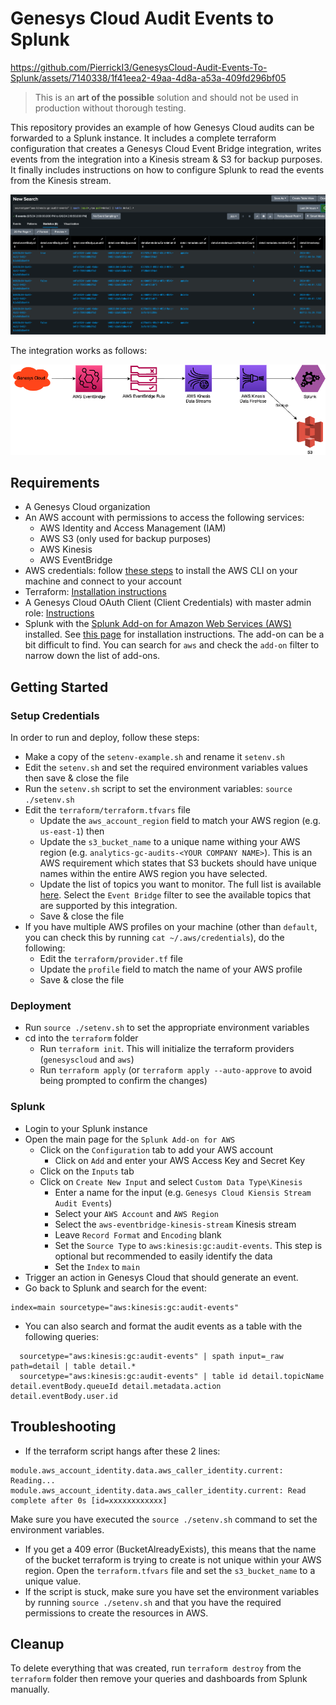 # Genesys Cloud Audit Events to Splunk

https://github.com/PierrickI3/GenesysCloud-Audit-Events-To-Splunk/assets/7140338/1f41eea2-49aa-4d8a-a53a-409fd296bf05

> This is an **art of the possible** solution and should not be used in production without thorough testing.

This repository provides an example of how Genesys Cloud audits can be forwarded to a Splunk instance. It includes a complete terraform configuration that creates a Genesys Cloud Event Bridge integration, writes events from the integration into a Kinesis stream & S3 for backup purposes. It finally includes instructions on how to configure Splunk to read the events from the Kinesis stream.

![Audit Events Splunk Screenshot](assets/SplunkScreenshot.png "Audit Events Splunk Screenshot")

The integration works as follows:

![Diagram for the AWS EventBridge - Send Audit Events to Splunk](assets/diagram.png "Diagram for the AWS EventBridge - Send Audit Events to Splunk")

## Requirements

- A Genesys Cloud organization
- An AWS account with permissions to access the following services:
  - AWS Identity and Access Management (IAM)
  - AWS S3 (only used for backup purposes)
  - AWS Kinesis
  - AWS EventBridge
- AWS credentials: follow [these steps](https://docs.aws.amazon.com/cli/latest/userguide/cli-chap-getting-started.html) to install the AWS CLI on your machine and connect to your account
- Terraform: [Installation instructions](https://developer.hashicorp.com/terraform/install)
- A Genesys Cloud OAuth Client (Client Credentials) with master admin role: [Instructions](https://help.mypurecloud.com/articles/create-an-oauth-client/)
- Splunk with the [Splunk Add-on for Amazon Web Services (AWS)](https://splunkbase.splunk.com/app/1876) installed. See [this page](https://splunk.github.io/splunk-add-on-for-amazon-web-services/SplunkCloud/) for installation instructions. The add-on can be a bit difficult to find. You can search for `aws` and check the `add-on` filter to narrow down the list of add-ons.

## Getting Started

### Setup Credentials

In order to run and deploy, follow these steps:

- Make a copy of the `setenv-example.sh` and rename it `setenv.sh`
- Edit the `setenv.sh` and set the required environment variables values then save & close the file
- Run the `setenv.sh` script to set the environment variables: `source ./setenv.sh`
- Edit the `terraform/terraform.tfvars` file
  - Update the `aws_account_region` field to match your AWS region (e.g. `us-east-1`) then
  - Update the `s3_bucket_name` to a unique name withing your AWS region (e.g. `analytics-gc-audits-<YOUR COMPANY NAME>`). This is an AWS requirement which states that S3 buckets should have unique names within the entire AWS region you have selected.
  - Update the list of topics you want to monitor. The full list is available [here](https://developer.genesys.cloud/notificationsalerts/notifications/available-topics). Select the `Event Bridge` filter to see the available topics that are supported by this integration.
  - Save & close the file
- If you have multiple AWS profiles on your machine (other than `default`, you can check this by running `cat ~/.aws/credentials`), do the following:
  - Edit the `terraform/provider.tf` file
  - Update the `profile` field to match the name of your AWS profile
  - Save & close the file

### Deployment

- Run `source ./setenv.sh` to set the appropriate environment variables
- cd into the `terraform` folder
  - Run `terraform init`. This will initialize the terraform providers (`genesyscloud` and `aws`)
  - Run `terraform apply` (or `terraform apply --auto-approve` to avoid being prompted to confirm the changes)

### Splunk

- Login to your Splunk instance
- Open the main page for the `Splunk Add-on for AWS`
  - Click on the `Configuration` tab to add your AWS account
    - Click on `Add` and enter your AWS Access Key and Secret Key
  - Click on the `Inputs` tab
  - Click on `Create New Input` and select `Custom Data Type\Kinesis`
    - Enter a name for the input (e.g. `Genesys Cloud Kiensis Stream Audit Events`)
    - Select your `AWS Account` and `AWS Region`
    - Select the `aws-eventbridge-kinesis-stream` Kinesis stream
    - Leave `Record Format` and `Encoding` blank
    - Set the `Source Type` to `aws:kinesis:gc:audit-events`. This step is optional but recommended to easily identify the data
    - Set the `Index` to `main`
- Trigger an action in Genesys Cloud that should generate an event.
- Go back to Splunk and search for the event:

```psl
index=main sourcetype="aws:kinesis:gc:audit-events"
```

- You can also search and format the audit events as a table with the following queries:

```psl
  sourcetype="aws:kinesis:gc:audit-events" | spath input=_raw path=detail | table detail.*
  sourcetype="aws:kinesis:gc:audit-events" | table id detail.topicName detail.eventBody.queueId detail.metadata.action detail.eventBody.user.id
```

## Troubleshooting

- If the terraform script hangs after these 2 lines:

```console
module.aws_account_identity.data.aws_caller_identity.current: Reading...
module.aws_account_identity.data.aws_caller_identity.current: Read complete after 0s [id=xxxxxxxxxxxx]
```

Make sure you have executed the `source ./setenv.sh` command to set the environment variables.

- If you get a 409 error (BucketAlreadyExists), this means that the name of the bucket terraform is trying to create is not unique within your AWS region. Open the `terraform.tfvars` file and set the `s3_bucket_name` to a unique value.
- If the script is stuck, make sure you have set the environment variables by running `source ./setenv.sh` and that you have the required permissions to create the resources in AWS.

## Cleanup

To delete everything that was created, run `terraform destroy` from the `terraform` folder then remove your queries and dashboards from Splunk manually.
